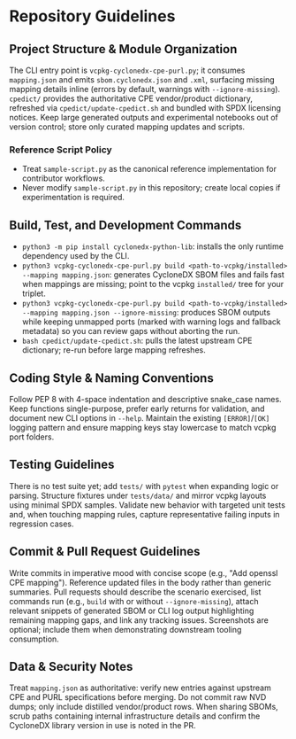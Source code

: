 # Repository Guidelines

## Project Structure & Module Organization
The CLI entry point is `vcpkg-cyclonedx-cpe-purl.py`; it consumes `mapping.json` and emits `sbom.cyclonedx.json` and `.xml`, surfacing missing mapping details inline (errors by default, warnings with `--ignore-missing`). `cpedict/` provides the authoritative CPE vendor/product dictionary, refreshed via `cpedict/update-cpedict.sh` and bundled with SPDX licensing notices. Keep large generated outputs and experimental notebooks out of version control; store only curated mapping updates and scripts.

### Reference Script Policy
- Treat `sample-script.py` as the canonical reference implementation for contributor workflows.
- Never modify `sample-script.py` in this repository; create local copies if experimentation is required.

## Build, Test, and Development Commands
- `python3 -m pip install cyclonedx-python-lib`: installs the only runtime dependency used by the CLI.
- `python3 vcpkg-cyclonedx-cpe-purl.py build <path-to-vcpkg/installed> --mapping mapping.json`: generates CycloneDX SBOM files and fails fast when mappings are missing; point to the vcpkg `installed/` tree for your triplet.
- `python3 vcpkg-cyclonedx-cpe-purl.py build <path-to-vcpkg/installed> --mapping mapping.json --ignore-missing`: produces SBOM outputs while keeping unmapped ports (marked with warning logs and fallback metadata) so you can review gaps without aborting the run.
- `bash cpedict/update-cpedict.sh`: pulls the latest upstream CPE dictionary; re-run before large mapping refreshes.

## Coding Style & Naming Conventions
Follow PEP 8 with 4-space indentation and descriptive snake_case names. Keep functions single-purpose, prefer early returns for validation, and document new CLI options in `--help`. Maintain the existing `[ERROR]`/`[OK]` logging pattern and ensure mapping keys stay lowercase to match vcpkg port folders.

## Testing Guidelines
There is no test suite yet; add `tests/` with `pytest` when expanding logic or parsing. Structure fixtures under `tests/data/` and mirror vcpkg layouts using minimal SPDX samples. Validate new behavior with targeted unit tests and, when touching mapping rules, capture representative failing inputs in regression cases.

## Commit & Pull Request Guidelines
Write commits in imperative mood with concise scope (e.g., "Add openssl CPE mapping"). Reference updated files in the body rather than generic summaries. Pull requests should describe the scenario exercised, list commands run (e.g., `build` with or without `--ignore-missing`), attach relevant snippets of generated SBOM or CLI log output highlighting remaining mapping gaps, and link any tracking issues. Screenshots are optional; include them when demonstrating downstream tooling consumption.

## Data & Security Notes
Treat `mapping.json` as authoritative: verify new entries against upstream CPE and PURL specifications before merging. Do not commit raw NVD dumps; only include distilled vendor/product rows. When sharing SBOMs, scrub paths containing internal infrastructure details and confirm the CycloneDX library version in use is noted in the PR.

